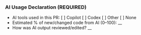 ### AI Usage Declaration (REQUIRED)

- AI tools used in this PR: [ ] Copilot [ ] Codex [ ] Other [ ] None
- Estimated % of new/changed code from AI (0–100): __
- How was AI output reviewed/edited? __
